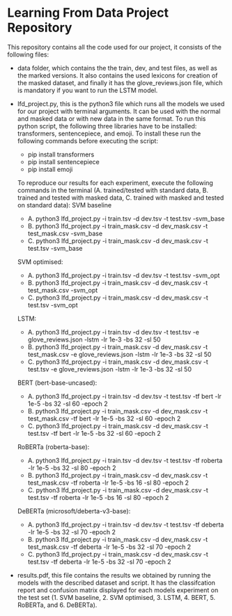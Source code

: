 # Learning From Data Project Repository 

This repository contains all the code used for our project, it consists of the following files:
- data folder, which contains the the train, dev, and test files, as well as the marked versions. It also contains the used lexicons for creation of the masked dataset, and finally it has the glove_reviews.json file, which is mandatory if you want to run the LSTM model.

- lfd_project.py, this is the python3 file which runs all the models we used for our project with terminal arguments. It can be used with the normal and masked data or with new data in the same format. To run this python script, the following three libraries have to be installed: transformers, sentencepiece, and emoji. To install these run the following commands before executing the script: 
    - pip install transformers
    - pip install sentencepiece
    - pip install emoji
    
    To reproduce our results for each experiment, execute the following commands in the terminal
    (A. trained/tested with standard data, B. trained and tested with masked data, C. trained with masked and tested on standard data):
    SVM baseline
    - A. python3 lfd_project.py -i train.tsv -d dev.tsv -t test.tsv -svm_base
    - B. python3 lfd_project.py -i train_mask.csv -d dev_mask.csv -t test_mask.csv -svm_base
    - C. python3 lfd_project.py -i train_mask.csv -d dev_mask.csv -t test.tsv -svm_base
    
    SVM optimised:
    - A. python3 lfd_project.py -i train.tsv -d dev.tsv -t test.tsv -svm_opt
    - B. python3 lfd_project.py -i train_mask.csv -d dev_mask.csv -t test_mask.csv -svm_opt
    - C. python3 lfd_project.py -i train_mask.csv -d dev_mask.csv -t test.tsv -svm_opt
    
    LSTM:
    - A. python3 lfd_project.py -i train.tsv -d dev.tsv -t test.tsv -e glove_reviews.json -lstm -lr 1e-3 -bs 32 -sl 50
    - B. python3 lfd_project.py -i train_mask.csv -d dev_mask.csv -t test_mask.csv -e glove_reviews.json -lstm -lr 1e-3 -bs 32 -sl 50
    - C. python3 lfd_project.py -i train_mask.csv -d dev_mask.csv -t test.tsv -e glove_reviews.json -lstm -lr 1e-3 -bs 32 -sl 50
    
    BERT (bert-base-uncased):
    - A. python3 lfd_project.py -i train.tsv -d dev.tsv -t test.tsv -tf bert -lr 1e-5 -bs 32 -sl 60 -epoch 2
    - B. python3 lfd_project.py -i train_mask.csv -d dev_mask.csv -t test_mask.csv -tf bert -lr 1e-5 -bs 32 -sl 60 -epoch 2
    - C. python3 lfd_project.py -i train_mask.csv -d dev_mask.csv -t test.tsv -tf bert -lr 1e-5 -bs 32 -sl 60 -epoch 2
    
    RoBERTa (roberta-base):
    - A. python3 lfd_project.py -i train.tsv -d dev.tsv -t test.tsv -tf roberta -lr 1e-5 -bs 32 -sl 80 -epoch 2
    - B. python3 lfd_project.py -i train_mask.csv -d dev_mask.csv -t test_mask.csv -tf roberta -lr 1e-5 -bs 16 -sl 80 -epoch 2
    - C. python3 lfd_project.py -i train_mask.csv -d dev_mask.csv -t test.tsv -tf roberta -lr 1e-5 -bs 16 -sl 80 -epoch 2
    
    DeBERTa (microsoft/deberta-v3-base):
    - A. python3 lfd_project.py -i train.tsv -d dev.tsv -t test.tsv -tf deberta -lr 1e-5 -bs 32 -sl 70 -epoch 2
    - B. python3 lfd_project.py -i train_mask.csv -d dev_mask.csv -t test_mask.csv -tf deberta -lr 1e-5 -bs 32 -sl 70 -epoch 2
    - C. python3 lfd_project.py -i train_mask.csv -d dev_mask.csv -t test.tsv -tf deberta -lr 1e-5 -bs 32 -sl 70 -epoch 2

- results.pdf, this file contains the results we obtained by running the models with the described dataset and script. It has the classifcation report and confusion matrix displayed for each models experiment on the test set (1. SVM baseline, 2. SVM optimised, 3. LSTM, 4. BERT, 5. RoBERTa, and 6. DeBERTa).



